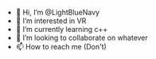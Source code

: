 - 👋 Hi, I’m @LightBlueNavy
- 👀 I’m interested in VR
- 🌱 I’m currently learning c++
- 💞️ I’m looking to collaborate on whatever
- 📫 How to reach me (Don't)

<!---
LightBlueNavy/LightBlueNavy is a ✨ special ✨ repository because its `README.md` (this file) appears on your GitHub profile.
You can click the Preview link to take a look at your changes.
--->
